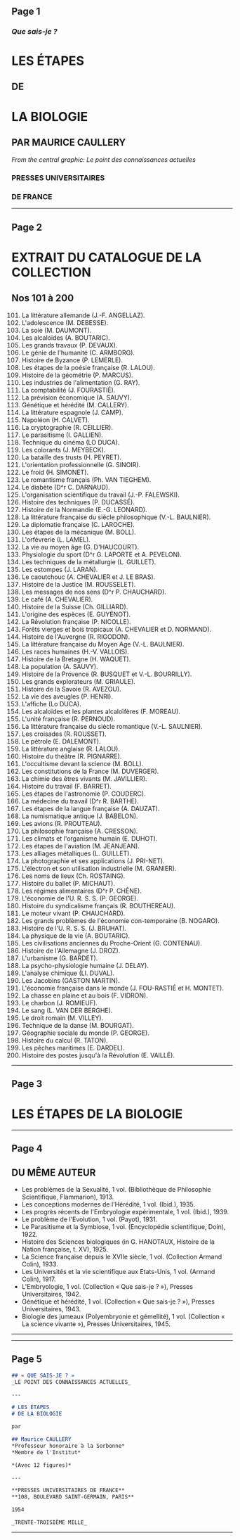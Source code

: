 ## Page 1

### *Que sais-je ?*

# LES ÉTAPES
## DE
# LA BIOLOGIE

## PAR MAURICE CAULLERY

*From the central graphic: Le point des connaissances actuelles*

### PRESSES UNIVERSITAIRES
### DE FRANCE

---

## Page 2

# EXTRAIT DU CATALOGUE DE LA COLLECTION

## **Nos 101 à 200**

101. La littérature allemande (J.-F. ANGELLAZ).
102. L'adolescence (M. DEBESSE).
103. La soie (M. DAUMONT).
104. Les alcaloïdes (A. BOUTARIC).
105. Les grands travaux (P. DEVAUX).
106. Le génie de l'humanité (C. ARMBORG).
107. Histoire de Byzance (P. LEMERLE).
108. Les étapes de la poésie française (R. LALOU).
109. Histoire de la géométrie (P. MARCUS).
110. Les industries de l'alimentation (G. RAY).
111. La comptabilité (J. FOURASTIÉ).
112. La prévision économique (A. SAUVY).
113. Génétique et hérédité (M. CALLERY).
114. La littérature espagnole (J. CAMP).
115. Napoléon (H. CALVET).
116. La cryptographie (R. CEILLIER).
117. Le parasitisme (I. GALLIEN).
118. Technique du cinéma (LO DUCA).
119. Les colorants (J. MEYBECK).
120. La bataille des trusts (H. PEYRET).
121. L'orientation professionnelle (G. SINOIR).
122. Le froid (H. SIMONET).
123. Le romantisme français (Ph. VAN TIEGHEM).
124. Le diabète (D^r C. DARNAUD).
125. L'organisation scientifique du travail (J.-P. FALEWSKI).
126. Histoire des techniques (P. DUCASSÉ).
127. Histoire de la Normandie (E.-G. LEONARD).
128. La littérature française du siècle philosophique (V.-L. BAULNIER).
129. La diplomatie française (C. LAROCHE).
130. Les étapes de la mécanique (M. BOLL).
131. L'orfèvrerie (L. LAMEL).
132. La vie au moyen âge (G. D'HAUCOURT).
133. Physiologie du sport (D^r G. LAPORTE et A. PEVELON).
134. Les techniques de la métallurgie (L. GUILLET).
135. Les estompes (J. LARAN).
136. Le caoutchouc (A. CHEVALIER et J. LE BRAS).
137. Histoire de la Justice (M. ROUSSELET).
138. Les messages de nos sens (D^r P. CHAUCHARD).
139. Le café (A. CHEVALIER).
140. Histoire de la Suisse (Ch. GILLIARD).
141. L'origine des espèces (E. GUYÉNOT).
142. La Révolution française (P. NICOLLE).
143. Forêts vierges et bois tropicaux (A. CHEVALIER et D. NORMAND).
144. Histoire de l'Auvergne (R. RIGODON).
145. La littérature française du Moyen Age (V.-L. BAULNIER).
146. Les races humaines (H.-V. VALLOIS).
147. Histoire de la Bretagne (H. WAQUET).
148. La population (A. SAUVY).
149. Histoire de la Provence (R. BUSQUET et V.-L. BOURRILLY).
150. Les grands explorateurs (M. GRIAULE).
151. Histoire de la Savoie (R. AVEZOU).
152. La vie des aveugles (P. HENRI).
153. L'affiche (Lo DUCA).
154. Les alcaloïdes et les plantes alcaloïfères (F. MOREAU).
155. L'unité française (R. PERNOUD).
156. La littérature française du siècle romantique (V.-L. SAULNIER).
157. Les croisades (R. ROUSSET).
158. Le pétrole (E. DALEMONT).
159. La littérature anglaise (R. LALOU).
160. Histoire du théâtre (R. PIGNARRE).
161. L'occultisme devant la science (M. BOLL).
162. Les constitutions de la France (M. DUVERGER).
163. La chimie des êtres vivants (M. JAVILLIER).
164. Histoire du travail (F. BARRET).
165. Les étapes de l'astronomie (P. COUDERC).
166. La médecine du travail (D^r R. BARTHE).
167. Les étapes de la langue française (A. DAUZAT).
168. La numismatique antique (J. BABELON).
169. Les avions (R. PROUTEAU).
170. La philosophie française (A. CRESSON).
171. Les climats et l'organisme humain (E. DUHOT).
172. Les étapes de l'aviation (M. JEANJEAN).
173. Les alliages métalliques (L. GUILLET).
174. La photographie et ses applications (J. PRI-NET).
175. L'électron et son utilisation industrielle (M. GRANIER).
176. Les noms de lieux (Ch. ROSTAING).
177. Histoire du ballet (P. MICHAUT).
178. Les régimes alimentaires (D^r P. CHÊNE).
179. L'économie de l'U. R. S. S. (P. GEORGE).
180. Histoire du syndicalisme français (R. BOUTHEREAU).
181. Le moteur vivant (P. CHAUCHARD).
182. Les grands problèmes de l'économie con-temporaine (B. NOGARO).
183. Histoire de l'U. R. S. S. (J. BRUHAT).
184. La physique de la vie (A. BOUTARIC).
185. Les civilisations anciennes du Proche-Orient (G. CONTENAU).
186. Histoire de l'Allemagne (J. DROZ).
187. L'urbanisme (G. BARDET).
188. La psycho-physiologie humaine (J. DELAY).
189. L'analyse chimique (Ll. DUVAL).
190. Les Jacobins (GASTON MARTIN).
191. L'économie française dans le monde (J. FOU-RASTIÉ et H. MONTET).
192. La chasse en plaine et au bois (F. VIDRON).
193. Le charbon (J. ROMIEUF).
194. Le sang (L. VAN DER BERGHE).
195. Le droit romain (M. VILLEY).
196. Technique de la danse (M. BOURGAT).
197. Géographie sociale du monde (P. GEORGE).
198. Histoire du calcul (R. TATON).
199. Les pêches maritimes (E. DARDEL).
200. Histoire des postes jusqu'à la Révolution (E. VAILLÉ).

---

## Page 3

# LES ÉTAPES DE LA BIOLOGIE

---

## Page 4

## DU MÊME AUTEUR

*   Les problèmes de la Sexualité, 1 vol. (Bibliothèque de Philosophie Scientifique, Flammarion), 1913.
*   Les conceptions modernes de l'Hérédité, 1 vol. (Ibid.), 1935.
*   Les progrès récents de l'Embryologie expérimentale, 1 vol. (Ibid.), 1939.
*   Le problème de l'Evolution, 1 vol. (Payot), 1931.
*   Le Parasitisme et la Symbiose, 1 vol. (Encyclopédie scientifique, Doin), 1922.
*   Histoire des Sciences biologiques (in G. HANOTAUX, Histoire de la Nation française, t. XV), 1925.
*   La Science française depuis le XVIIe siècle, 1 vol. (Collection Armand Colin), 1933.
*   Les Universités et la vie scientifique aux Etats-Unis, 1 vol. (Armand Colin), 1917.
*   L'Embryologie, 1 vol. (Collection « Que sais-je ? »), Presses Universitaires, 1942.
*   Génétique et hérédité, 1 vol. (Collection « Que sais-je ? »), Presses Universitaires, 1943.
*   Biologie des jumeaux (Polyembryonie et gémellité), 1 vol. (Collection « La science vivante »), Presses Universitaires, 1945.

---

---

## Page 5

```markdown
## « QUE SAIS-JE ? »
_LE POINT DES CONNAISSANCES ACTUELLES_

---

# LES ÉTAPES
# DE LA BIOLOGIE

par

## Maurice CAULLERY
*Professeur honoraire à la Sorbonne*
*Membre de l'Institut*

*(Avec 12 figures)*

---

**PRESSES UNIVERSITAIRES DE FRANCE**
**108, BOULEVARD SAINT-GERMAIN, PARIS**

1954

_TRENTE-TROISIÈME MILLE_
```

---

